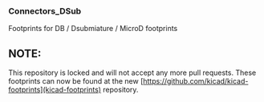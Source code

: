 ### Connectors_DSub

Footprints for DB / Dsubmiature / MicroD footprints

## NOTE:

This repository is locked and will not accept any more pull requests. These footprints can now be found at the new [https://github.com/kicad/kicad-footprints](kicad-footprints) repository.
